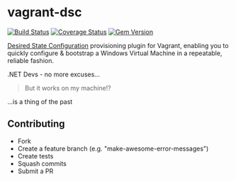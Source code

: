 # vagrant-dsc

[![Build Status](https://travis-ci.org/mefellows/vagrant-dsc.svg?branch=feature%2Fprototype)](https://travis-ci.org/mefellows/vagrant-dsc)
[![Coverage Status](https://coveralls.io/repos/mefellows/vagrant-dsc/badge.png?branch=feature%2Fprototype)](https://coveralls.io/r/mefellows/vagrant-dsc?branch=feature%2Fprototype)
[![Gem Version](https://badge.fury.io/rb/vagrant-dsc.svg)](http://badge.fury.io/rb/vagrant-dsc)

[Desired State Configuration](http://technet.microsoft.com/en-au/library/dn249912.aspx) provisioning plugin for Vagrant, enabling you to quickly configure & bootstrap a Windows Virtual Machine in a repeatable, reliable fashion. 

.NET Devs - no more excuses...

> But it works on my machine!?

...is a thing of the past

## Contributing

* Fork
* Create a feature branch (e.g. "make-awesome-error-messages")
* Create tests
* Squash commits
* Submit a PR

